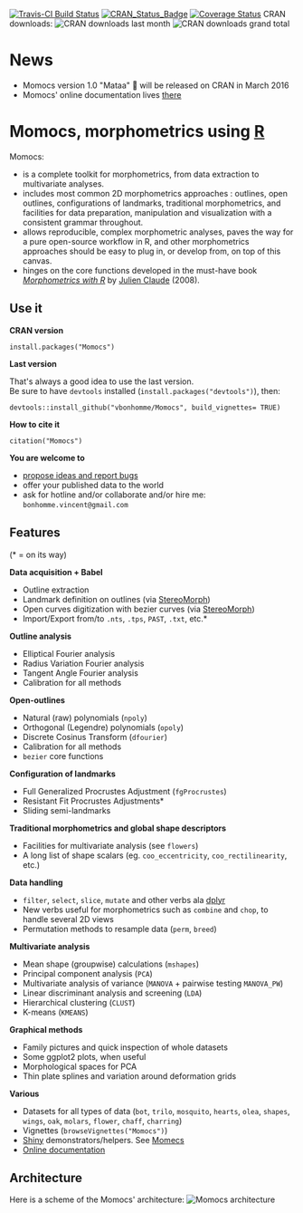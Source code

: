 [![Travis-CI Build Status](https://travis-ci.org/vbonhomme/Momocs.svg?branch=master)](https://travis-ci.org/vbonhomme/Momocs)
[![CRAN\_Status\_Badge](http://www.r-pkg.org/badges/version/Momocs)](http://cran.r-project.org/package=Momocs)
[![Coverage Status](https://img.shields.io/codecov/c/github/vbonhomme/Momocs/master.svg)](https://codecov.io/github/vbonhomme/Momocs?branch=master)
CRAN downloads: ![CRAN downloads last month](http://cranlogs.r-pkg.org/badges/Momocs)
![CRAN downloads grand total](http://cranlogs.r-pkg.org/badges/grand-total/Momocs)

News
======
* Momocs version 1.0 "Mataa" :moyai: will be released on CRAN in March 2016
* Momocs' online documentation lives [there](http://vbonhomme.github.io/Momocsdoc/)


Momocs, morphometrics using [R](http://cran.r-project.org/)
======

Momocs:

* is a complete toolkit for morphometrics, from data extraction to multivariate analyses.
* includes most common 2D morphometrics approaches : outlines, open outlines, configurations of landmarks, traditional morphometrics, and facilities for data preparation, manipulation and visualization with a consistent grammar throughout.
* allows reproducible, complex morphometric analyses, paves the way for a pure open-source workflow in R, and other morphometrics approaches should be easy to plug in, or develop from, on top of this canvas.
* hinges on the core functions developed in the must-have book _[Morphometrics with R](http://www.springer.com/statistics/life+sciences,+medicine+%26+health/book/978-0-387-77789-4)_ by [Julien Claude](http://www.isem.univ-montp2.fr/recherche/equipes/biologie-du-developpement-et-evolution/personnel/claude-julien/) (2008).


Use it
--------

__CRAN version__

`install.packages("Momocs")`

__Last version__

That's always a good idea to use the last version.  
Be sure to have `devtools` installed (`install.packages("devtools")`), then:

`devtools::install_github("vbonhomme/Momocs", build_vignettes= TRUE)`

__How to cite it__ 

`citation("Momocs")`

__You are welcome to__   

* [propose ideas and report bugs](https://github.com/vbonhomme/Momocs/issues)
* offer your published data to the world
* ask for hotline and/or collaborate and/or hire me: `bonhomme.vincent@gmail.com`



Features
--------
(* = on its way)

__Data acquisition + Babel__

* Outline extraction
* Landmark definition on outlines (via [StereoMorph](https://github.com/aaronolsen/StereoMorph))
* Open curves digitization with bezier curves (via [StereoMorph](https://github.com/aaronolsen/StereoMorph))
* Import/Export from/to `.nts`, `.tps`, `PAST`, `.txt`, etc.*

__Outline analysis__

* Elliptical Fourier analysis
* Radius Variation Fourier analysis
* Tangent Angle Fourier analysis
* Calibration for all methods

__Open-outlines__

* Natural (raw) polynomials (`npoly`)
* Orthogonal (Legendre) polynomials (`opoly`)
* Discrete Cosinus Transform (`dfourier`)
* Calibration for all methods
* `bezier` core functions

__Configuration of landmarks__

* Full Generalized Procrustes Adjustment (`fgProcrustes`)
* Resistant Fit Procrustes Adjustments*
* Sliding semi-landmarks

__Traditional morphometrics and global shape descriptors__

* Facilities for multivariate analysis (see `flowers`)
* A long list of shape scalars (eg. `coo_eccentricity`, `coo_rectilinearity`, etc.)

__Data handling__

* `filter`, `select`, `slice`, `mutate` and other verbs ala [dplyr](https://github.com/hadley/dplyr/)
* New verbs useful for morphometrics such as `combine` and `chop`, to handle several 2D views
* Permutation methods to resample data (`perm`, `breed`)
 
__Multivariate analysis__

* Mean shape (groupwise) calculations (`mshapes`)
* Principal component analysis (`PCA`)
* Multivariate analysis of variance (`MANOVA` + pairwise testing `MANOVA_PW`)
* Linear discriminant analysis and screening (`LDA`)
* Hierarchical clustering (`CLUST`)
* K-means (`KMEANS`)

__Graphical methods__

* Family pictures and quick inspection of whole datasets
* Some ggplot2 plots, when useful
* Morphological spaces for PCA
* Thin plate splines and variation around deformation grids

__Various__

* Datasets for all types of data (`bot`, `trilo`, `mosquito`, `hearts`, `olea`, `shapes`, `wings`, `oak`, `molars`, `flower`, `chaff`, `charring`)
* Vignettes (`browseVignettes("Momocs")`)
* [Shiny](http://shiny.rstudio.com/) demonstrators/helpers. See [Momecs](https://github.com/vbonhomme/Momecs/)
* [Online documentation](http://vbonhomme.github.io/Momocs/)


Architecture
-------------
Here is a scheme of the Momocs' architecture:
![Momocs architecture](https://raw.githubusercontent.com/vbonhomme/Momocs/master/Momocs_arch.jpg)


